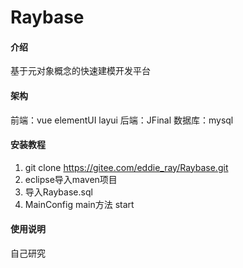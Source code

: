 # Raybase

#### 介绍
基于元对象概念的快速建模开发平台

#### 架构
前端：vue elementUI layui
后端：JFinal
数据库：mysql

#### 安装教程

1.  git clone https://gitee.com/eddie_ray/Raybase.git
2.  eclipse导入maven项目
3.  导入Raybase.sql
3.  MainConfig main方法 start

#### 使用说明

自己研究
